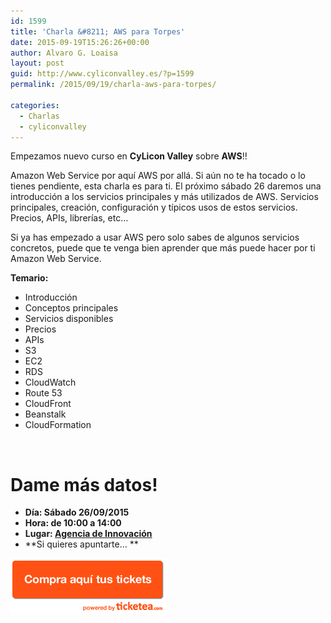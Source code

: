 ```yaml
---
id: 1599
title: 'Charla &#8211; AWS para Torpes'
date: 2015-09-19T15:26:26+00:00
author: Alvaro G. Loaisa
layout: post
guid: http://www.cyliconvalley.es/?p=1599
permalink: /2015/09/19/charla-aws-para-torpes/

categories:
  - Charlas
  - cyliconvalley
---
```

Empezamos nuevo curso en **CyLicon Valley** sobre **AWS**!!

Amazon Web Service por aquí AWS por allá. Si aún no te ha tocado o lo tienes pendiente, esta charla es para ti. El próximo sábado 26 daremos una introducción a los servicios principales y más utilizados de AWS. Servicios principales, creación, configuración y típicos usos de estos servicios. Precios, APIs, librerías, etc&#8230;

Si ya has empezado a usar AWS pero solo sabes de algunos servicios concretos, puede que te venga bien aprender que más puede hacer por ti Amazon Web Service.

**Temario:**

  * Introducción
  * Conceptos principales
  * Servicios disponibles
  * Precios
  * APIs
  * S3
  * EC2
  * RDS
  * CloudWatch
  * Route 53
  * CloudFront
  * Beanstalk
  * CloudFormation

&nbsp;

# Dame más datos!

  * **Día: Sábado 26/09/2015**
  * **Hora: de 10:00 a 14:00**
  * **Lugar: <a href="https://www.google.es/maps/place/Agencia+de+Innovaci%C3%B3n/@41.618862,-4.747401,17z/data=!3m1!4b1!4m2!3m1!1s0xd476cde13c9d9df:0xc54421ea5d686678" target="_blank">Agencia de Innovación</a>**
  * **Si quieres apuntarte… **

<a href="https://www.ticketea.com/entradas-charla-charla-aws-para-torpes/" target="_blank"><img class="aligncenter" title="Entradas" src="/assets/2014/04/buyhere1.png" alt="" width="250" height="90" /></a>